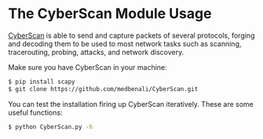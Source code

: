 # The CyberScan Module Usage


[CyberScan](https://github.com/medbenali/CyberScan)  is able to send and capture packets of several protocols, forging and decoding them to be used to most network tasks such as scanning, tracerouting, probing, attacks, and network discovery.

Make sure you have CyberScan in your machine:

```sh
$ pip install scapy
$ git clone https://github.com/medbenali/CyberScan.git
```

You can test the installation firing up CyberScan iteratively. These are some useful functions:
```sh
$ python CyberScan.py -h 
```



